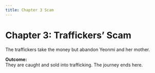 ```yaml
---
title: Chapter 3 Scam
---
```


# Chapter 3: Traffickers’ Scam

The traffickers take the money but abandon Yeonmi and her mother.

**Outcome:**  
They are caught and sold into trafficking. The journey ends here.
